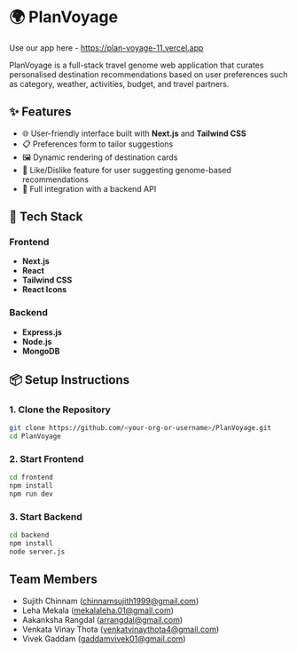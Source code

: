 # 🌍 PlanVoyage
Use our app here - https://plan-voyage-11.vercel.app

PlanVoyage is a full-stack travel genome web application that curates personalised destination recommendations based on user preferences such as category, weather, activities, budget, and travel partners.

## ✨ Features

- 🌐 User-friendly interface built with **Next.js** and **Tailwind CSS**
- 📋 Preferences form to tailor suggestions
- 🖼️ Dynamic rendering of destination cards
- 💬 Like/Dislike feature for user suggesting genome-based recommendations
- 🔄 Full integration with a backend API

## 🧱 Tech Stack

### Frontend
- **Next.js**
- **React**
- **Tailwind CSS**
- **React Icons**

### Backend
- **Express.js**
- **Node.js**
- **MongoDB** 

## 📦 Setup Instructions

### 1. Clone the Repository
```bash
git clone https://github.com/<your-org-or-username>/PlanVoyage.git
cd PlanVoyage
```
### 2. Start Frontend
```bash
cd frontend
npm install
npm run dev
```
### 3. Start Backend
```bash
cd backend
npm install
node server.js
```
## Team Members
- Sujith Chinnam (chinnamsujith1999@gmail.com)
- Leha Mekala (mekalaleha.01@gmail.com)
- Aakanksha Rangdal (arrangdal@gmail.com)
- Venkata Vinay Thota (venkatvinaythota4@gmail.com)
- Vivek Gaddam (gaddamvivek01@gmail.com)

